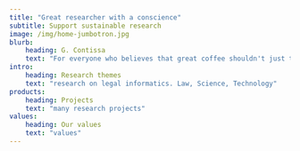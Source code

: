 ```yaml
---
title: "Great researcher with a conscience"
subtitle: Support sustainable research
image: /img/home-jumbotron.jpg
blurb:
    heading: G. Contissa
    text: "For everyone who believes that great coffee shouldn't just taste good, it should do good too."
intro:
    heading: Research themes
    text: "research on legal informatics. Law, Science, Technology"
products:
    heading: Projects
    text: "many research projects"
values:
    heading: Our values
    text: "values"
---
```


